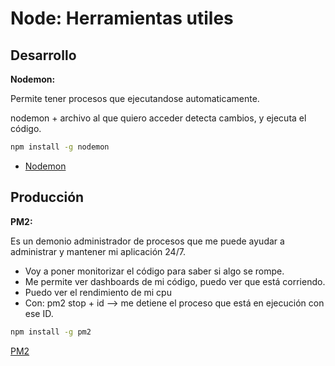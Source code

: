 # Node: Herramientas utiles

## **Desarrollo**

**Nodemon:**&#x20;

Permite tener procesos que ejecutandose automaticamente.

nodemon + archivo al que quiero acceder detecta cambios, y ejecuta el código.

```bash
npm install -g nodemon
```

* [Nodemon](https://nodemon.io/)

## **Producción**

**PM2:**

Es un demonio administrador de procesos que me puede ayudar a administrar y mantener mi aplicación 24/7.

* Voy a poner monitorizar el código para saber si algo se rompe.
* Me permite ver dashboards de mi código, puedo ver que está corriendo.
* Puedo ver el rendimiento de mi cpu
* Con: pm2 stop + id —> me detiene el proceso que está en ejecución con ese ID.

```bash
npm install -g pm2
```

[PM2](https://pm2.keymetrics.io/)
